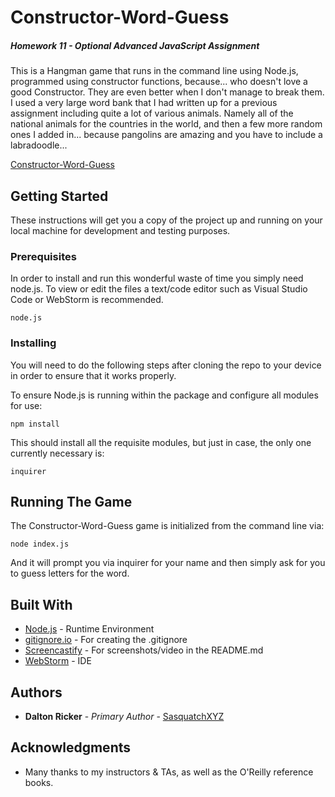 # Constructor-Word-Guess
##### Homework 11 - Optional Advanced JavaScript Assignment

This is a Hangman game that runs in the command line using Node.js, programmed using constructor functions, because... who doesn't love a good Constructor.  They are even better when I don't manage to break them.  I used a very large word bank that I had written up for a previous assignment including quite a lot of various animals.  Namely all of the national animals for the countries in the world, and then a few more random ones I added in... because pangolins are amazing and you have to include a labradoodle...

[Constructor-Word-Guess](screenshots/LIRIBotv2.gif) 

## Getting Started

These instructions will get you a copy of the project up and running on your local machine for development and testing purposes.

### Prerequisites

In order to install and run this wonderful waste of time you simply need node.js.  To view or edit the files a text/code editor such as Visual Studio Code or WebStorm is recommended.

```
node.js
```

### Installing

You will need to do the following steps after cloning the repo to your device in order to ensure that it works properly.

To ensure Node.js is running within the package and configure all modules for use:

```
npm install
```

This should install all the requisite modules, but just in case, the only one currently necessary is:

```
inquirer
```
## Running The Game

The Constructor-Word-Guess game is initialized from the command line via:

```
node index.js
```

And it will prompt you via inquirer for your name and then simply ask for you to guess letters for the word.

## Built With

* [Node.js](https://nodejs.org/en/) - Runtime Environment
* [gitignore.io](https://www.gitignore.io/) - For creating the .gitignore
* [Screencastify](https://www.screencastify.com/) - For screenshots/video in the README.md
* [WebStorm](https://www.jetbrains.com/webstorm/) - IDE

## Authors

* **Dalton Ricker** - *Primary Author* - [SasquatchXYZ](https://github.com/SasquatchXYZ)

## Acknowledgments
* Many thanks to my instructors & TAs, as well as the O'Reilly reference books.